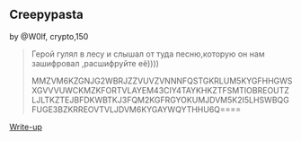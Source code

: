 ## Creepypasta
by @W0lf, crypto,150
>Герой гулял в лесу и слышал от туда песню,которую он нам зашифровал ,расшифруйте её))))
>
>MMZVM6KZGNJG2WBRJZZVUVZVNNNFQSTGKRLUM5KYGFHHGWSXGVVVUWCKMZKFORTVLAYEM43CIY4TAYKHKZTFSMTIOBREOUTZLJLTKZTEJBFDKWBTKJ3FQM2KGFRGYOKUMJDVM5K2I5LHSWBQGFUGE3BZKRREOVTVLJDVM6KYGAYWQYTHHU6Q====

[Write-up](WRITEUP.md)